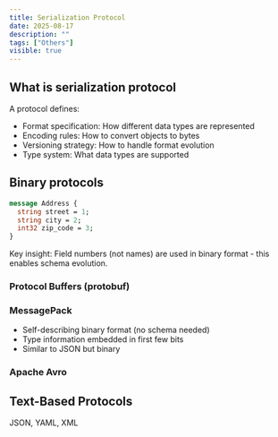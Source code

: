 ```yaml
---
title: Serialization Protocol
date: 2025-08-17
description: ""
tags: ["Others"]
visible: true
---
```


## What is serialization protocol

A protocol defines:

- Format specification: How different data types are represented
- Encoding rules: How to convert objects to bytes
- Versioning strategy: How to handle format evolution
- Type system: What data types are supported

## Binary protocols

```proto
message Address {
  string street = 1;
  string city = 2;
  int32 zip_code = 3;
}
```

Key insight: Field numbers (not names) are used in binary format - this enables schema evolution.

### Protocol Buffers (protobuf)

### MessagePack

- Self-describing binary format (no schema needed)
- Type information embedded in first few bits
- Similar to JSON but binary

### Apache Avro

## Text-Based Protocols

JSON, YAML, XML

